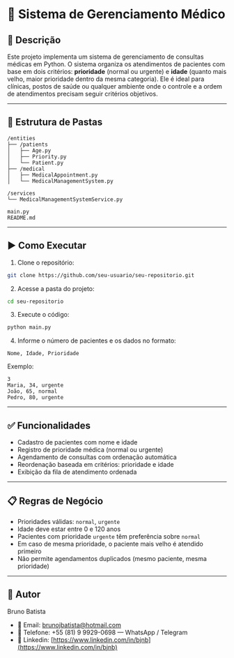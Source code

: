 # 🏥 Sistema de Gerenciamento Médico

## 📌 Descrição

Este projeto implementa um sistema de gerenciamento de consultas médicas em Python. O sistema organiza os atendimentos de pacientes com base em dois critérios: **prioridade** (normal ou urgente) e **idade** (quanto mais velho, maior prioridade dentro da mesma categoria). Ele é ideal para clínicas, postos de saúde ou qualquer ambiente onde o controle e a ordem de atendimentos precisam seguir critérios objetivos.

---

## 📁 Estrutura de Pastas

```
/entities
├── /patients
│   ├── Age.py
│   ├── Priority.py
│   └── Patient.py
├── /medical
│   ├── MedicalAppointment.py
│   └── MedicalManagementSystem.py

/services
└── MedicalManagementSystemService.py

main.py
README.md
```

---

## ▶️ Como Executar

1. Clone o repositório:
```bash
git clone https://github.com/seu-usuario/seu-repositorio.git
```

2. Acesse a pasta do projeto:
```bash
cd seu-repositorio
```

3. Execute o código:
```bash
python main.py
```

4. Informe o número de pacientes e os dados no formato:
```
Nome, Idade, Prioridade
```
Exemplo:
```
3
Maria, 34, urgente
João, 65, normal
Pedro, 80, urgente
```

---

## ✅ Funcionalidades

- Cadastro de pacientes com nome e idade
- Registro de prioridade médica (normal ou urgente)
- Agendamento de consultas com ordenação automática
- Reordenação baseada em critérios: prioridade e idade
- Exibição da fila de atendimento ordenada

---

## 📋 Regras de Negócio

- Prioridades válidas: `normal`, `urgente`
- Idade deve estar entre 0 e 120 anos
- Pacientes com prioridade `urgente` têm preferência sobre `normal`
- Em caso de mesma prioridade, o paciente mais velho é atendido primeiro
- Não permite agendamentos duplicados (mesmo paciente, mesma prioridade)

---

## 👤 Autor

Bruno Batista

- 📧 Email: brunojbatista@hotmail.com  
- 📱 Telefone: +55 (81) 9 9929-0698 — WhatsApp / Telegram  
- 🔗 Linkedin: [https://www.linkedin.com/in/bjnb](https://www.linkedin.com/in/bjnb)
